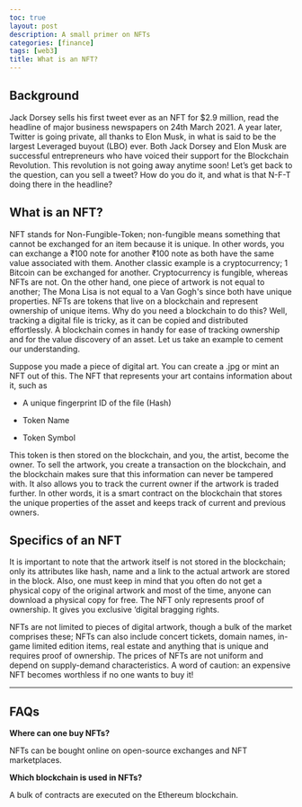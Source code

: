 ```yaml
---
toc: true
layout: post
description: A small primer on NFTs
categories: [finance]
tags: [web3]
title: What is an NFT?
---
```


## Background

Jack Dorsey sells his first tweet ever as an NFT for $2.9 million, read the headline of major business newspapers on 24th March 2021. A year later, Twitter is going private, all thanks to Elon Musk, in what is said to be the largest Leveraged buyout (LBO) ever. Both Jack Dorsey and Elon Musk are successful entrepreneurs who have voiced their support for the Blockchain Revolution. This revolution is not going away anytime soon! Let’s get back to the question, can you sell a tweet? How do you do it, and what is that N-F-T doing there in the headline?

## What is an NFT?

NFT stands for Non-Fungible-Token; non-fungible means something that cannot be exchanged for an item because it is unique. In other words, you can exchange a ₹100 note for another ₹100 note as both have the same value associated with them. Another classic example is a cryptocurrency; 1 Bitcoin can be exchanged for another. Cryptocurrency is fungible, whereas NFTs are not. On the other hand, one piece of artwork is not equal to another; The Mona Lisa is not equal to a Van Gogh's since both have unique properties. NFTs are tokens that live on a blockchain and represent ownership of unique items. Why do you need a blockchain to do this? Well, tracking a digital file is tricky, as it can be copied and distributed effortlessly. A blockchain comes in handy for ease of tracking ownership and for the value discovery of an asset. Let us take an example to cement our understanding.

Suppose you made a piece of digital art. You can create a .jpg or mint an NFT out of this. The NFT that represents your art contains information about it, such as

*   A unique fingerprint ID of the file (Hash)
    
*   Token Name
    
*   Token Symbol
    

This token is then stored on the blockchain, and you, the artist, become the owner. To sell the artwork, you create a transaction on the blockchain, and the blockchain makes sure that this information can never be tampered with. It also allows you to track the current owner if the artwork is traded further. In other words, it is a smart contract on the blockchain that stores the unique properties of the asset and keeps track of current and previous owners.

## Specifics of an NFT

It is important to note that the artwork itself is not stored in the blockchain; only its attributes like hash, name and a link to the actual artwork are stored in the block. Also, one must keep in mind that you often do not get a physical copy of the original artwork and most of the time, anyone can download a physical copy for free. The NFT only represents proof of ownership. It gives you exclusive ‘digital bragging rights.

NFTs are not limited to pieces of digital artwork, though a bulk of the market comprises these; NFTs can also include concert tickets, domain names, in-game limited edition items, real estate and anything that is unique and requires proof of ownership. The prices of NFTs are not uniform and depend on supply-demand characteristics. A word of caution: an expensive NFT becomes worthless if no one wants to buy it!

---

## FAQs

**Where can one buy NFTs?**

NFTs can be bought online on open-source exchanges and NFT marketplaces.

**Which blockchain is used in NFTs?**

A bulk of contracts are executed on the Ethereum blockchain.